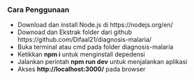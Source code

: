 <h3>Cara Penggunaan</h3>
<ul>
  <li>Download dan install Node.js di https://nodejs.org/en/</li>
  <li>Downoad dan Ekstrak folder dari github https://github.com/Difaal21/diagnosis-malaria/</li>
  <li>Buka terminal atau cmd pada folder diagnosis-malaria</li>
  <li>Ketikkan <b>npm i</b> untuk menginstall depedensi</li>
  <li>Jalankan perintah <b>npm run dev</b> untuk menjalankan aplikasi</li>
  <li>Akses <b>http://localhost:3000/</b> pada browser</li>
</ul>
